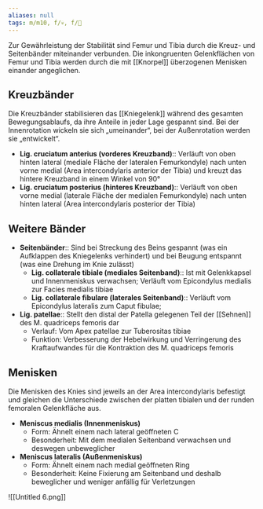 ```yaml
---
aliases: null
tags: m/m10, f/💀, f/🦴
---
```

Zur Gewährleistung der Stabilität sind Femur und Tibia durch die Kreuz- und Seitenbänder miteinander verbunden. Die inkongruenten Gelenkflächen von Femur und Tibia werden durch die mit [[Knorpel]] überzogenen Menisken einander angeglichen.

## Kreuzbänder

Die Kreuzbänder stabilisieren das [[Kniegelenk]] während des gesamten Bewegungsablaufs, da ihre Anteile in jeder Lage gespannt sind. Bei der Innenrotation wickeln sie sich „umeinander“, bei der Außenrotation werden sie „entwickelt“.

- **Lig. cruciatum anterius (vorderes Kreuzband)**:: Verläuft von oben hinten lateral (mediale Fläche der lateralen Femurkondyle) nach unten vorne medial (Area intercondylaris anterior der Tibia) und kreuzt das hintere Kreuzband in einem Winkel von 90°
- **Lig. cruciatum posterius (hinteres Kreuzband)**:: Verläuft von oben vorne medial (laterale Fläche der medialen Femurkondyle) nach unten hinten lateral (Area intercondylaris posterior der Tibia)

## Weitere Bänder

- **Seitenbänder**:: Sind bei Streckung des Beins gespannt (was ein Aufklappen des Kniegelenks verhindert) und bei Beugung entspannt (was eine Drehung im Knie zulässt)
    - **Lig. collaterale tibiale (mediales Seitenband)**:: Ist mit Gelenkkapsel und Innenmeniskus verwachsen; Verläuft vom Epicondylus medialis zur Facies medialis tibiae
    - **Lig. collaterale fibulare (laterales Seitenband)**:: Verläuft vom Epicondylus lateralis zum Caput fibulae;
- **Lig. patellae**:: Stellt den distal der Patella gelegenen Teil der [[Sehnen]] des M. quadriceps femoris dar
    - Verlauf: Vom Apex patellae zur Tuberositas tibiae
    - Funktion: Verbesserung der Hebelwirkung und Verringerung des Kraftaufwandes für die Kontraktion des M. quadriceps femoris

## Menisken

Die Menisken des Knies sind jeweils an der Area intercondylaris befestigt und gleichen die Unterschiede zwischen der platten tibialen und der runden femoralen Gelenkfläche aus.

- **Meniscus medialis (Innenmeniskus)**
    - Form: Ähnelt einem nach lateral geöffneten C
    - Besonderheit: Mit dem medialen Seitenband verwachsen und deswegen unbeweglicher
- **Meniscus lateralis (Außenmeniskus)**
    - Form: Ähnelt einem nach medial geöffneten Ring
    - Besonderheit: Keine Fixierung am Seitenband und deshalb beweglicher und weniger anfällig für Verletzungen

![[Untitled 6.png]]



